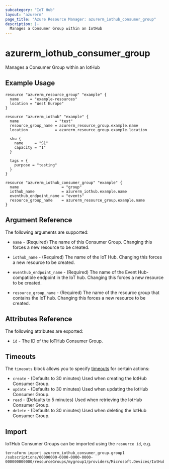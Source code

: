 ```yaml
---
subcategory: "IoT Hub"
layout: "azurerm"
page_title: "Azure Resource Manager: azurerm_iothub_consumer_group"
description: |-
  Manages a Consumer Group within an IotHub
---
```


# azurerm_iothub_consumer_group

Manages a Consumer Group within an IotHub

## Example Usage

```hcl
resource "azurerm_resource_group" "example" {
  name     = "example-resources"
  location = "West Europe"
}

resource "azurerm_iothub" "example" {
  name                = "test"
  resource_group_name = azurerm_resource_group.example.name
  location            = azurerm_resource_group.example.location

  sku {
    name     = "S1"
    capacity = "1"
  }

  tags = {
    purpose = "testing"
  }
}

resource "azurerm_iothub_consumer_group" "example" {
  name                   = "group"
  iothub_name            = azurerm_iothub.example.name
  eventhub_endpoint_name = "events"
  resource_group_name    = azurerm_resource_group.example.name
}
```

## Argument Reference

The following arguments are supported:

* `name` - (Required) The name of this Consumer Group. Changing this forces a new resource to be created.

* `iothub_name` - (Required) The name of the IoT Hub. Changing this forces a new resource to be created.

* `eventhub_endpoint_name` - (Required) The name of the Event Hub-compatible endpoint in the IoT hub. Changing this forces a new resource to be created.

* `resource_group_name` - (Required) The name of the resource group that contains the IoT hub. Changing this forces a new resource to be created.

## Attributes Reference

The following attributes are exported:

* `id` - The ID of the IoTHub Consumer Group.

## Timeouts



The `timeouts` block allows you to specify [timeouts](https://www.terraform.io/language/resources/syntax#operation-timeouts) for certain actions:

* `create` - (Defaults to 30 minutes) Used when creating the IotHub Consumer Group.
* `update` - (Defaults to 30 minutes) Used when updating the IotHub Consumer Group.
* `read` - (Defaults to 5 minutes) Used when retrieving the IotHub Consumer Group.
* `delete` - (Defaults to 30 minutes) Used when deleting the IotHub Consumer Group.

## Import

IoTHub Consumer Groups can be imported using the `resource id`, e.g.

```shell
terraform import azurerm_iothub_consumer_group.group1 /subscriptions/00000000-0000-0000-0000-000000000000/resourceGroups/mygroup1/providers/Microsoft.Devices/IotHubs/hub1/eventHubEndpoints/events/ConsumerGroups/group1
```

